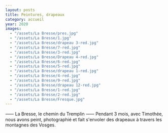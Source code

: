 ```yaml
---
layout: posts
title: Peintures, drapeaux
category: accueil
year: 2020
images:
  - "/assets/La Bresse/pres.jpg"
  - "/assets/La Bresse/1.jpg"
  - "/assets/La Bresse/drapeau 3-red.jpg"
  - "/assets/La Bresse/7-red.jpg"
  - "/assets/La Bresse/3-red.jpg"
  - "/assets/La Bresse/Drapeau 4-red.jpg"
  - "/assets/La Bresse/6-red.jpg"
  - "/assets/La Bresse/5-red.jpg"
  - "/assets/La Bresse/drapeau 1-red.jpg"
  - "/assets/La Bresse/4-red.jpg"
  - "/assets/La Bresse/9-red.jpg"
  - "/assets/La Bresse/drapeau 12-red.jpg"
  - "/assets/La Bresse/1-red.jpg"
  - "/assets/La Bresse/2-red.jpg"
  - "/assets/La Bresse/Fresque.jpg"
---
```


⸺ La Bresse, le chemin du Tremplin ⸺ Pendant 3 mois, avec Timothée, nous avons peint, photographié et fait s'envoler des drapeaux à travers les montagnes des Vosges.
